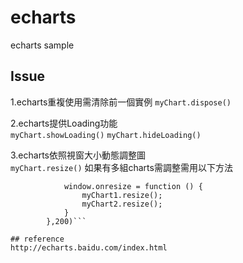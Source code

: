 # echarts
echarts sample

## Issue
1.echarts重複使用需清除前一個實例
	```myChart.dispose()```
	
2.echarts提供Loading功能	
```myChart.showLoading()```
```myChart.hideLoading()```

3.echarts依照視窗大小動態調整圖	
```myChart.resize()```
如果有多組charts需調整需用以下方法
```setTimeout(function (){
    	    window.onresize = function () {
    	    	myChart1.resize();
    	    	myChart2.resize();    	    	
    	    }
    	},200)```

## reference
http://echarts.baidu.com/index.html

